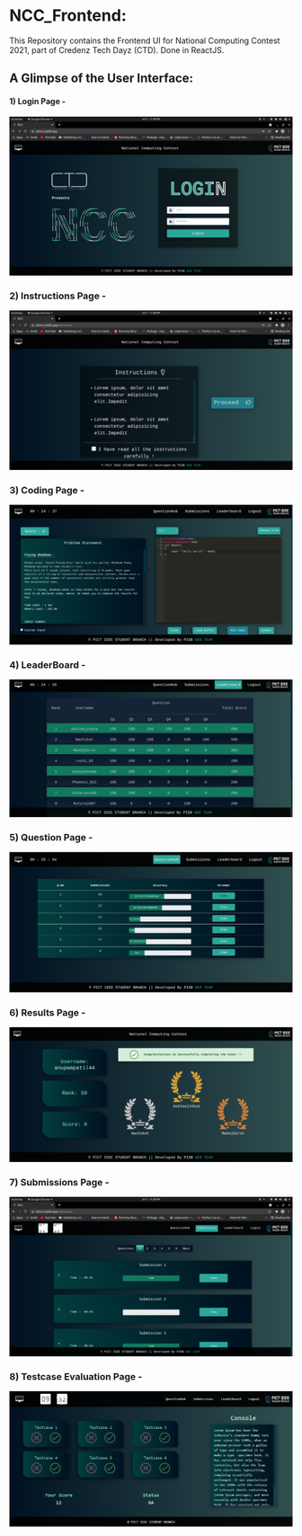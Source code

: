 # NCC_Frontend:
This Repository contains the Frontend UI for National Computing Contest 2021, part of Credenz Tech Dayz (CTD).
Done in ReactJS.

## A Glimpse of the User Interface:
#### 1) Login Page -
![login.png](./NCC-images/login.png)

### 2) Instructions Page -
![instructions.png](./NCC-images/instructions.png)

### 3) Coding Page -
![codingpage.png](./NCC-images/codingpage.png)

### 4) LeaderBoard -
![leaderboard.png](./NCC-images/leaderboard.png)

### 5) Question Page -
![questionhub.png](./NCC-images/questionhub.png)

### 6) Results Page -
![resultspage.png](./NCC-images/resultspage.png)

### 7) Submissions Page -
![submissions.png](./NCC-images/submissions.png)

### 8) Testcase Evaluation Page -
![testcase.jpeg](./NCC-images/testcase.jpeg)
